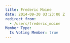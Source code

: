 ```yaml
---
title: Frederic Moine
date: 2014-09-30 03:23:00 Z
redirect_from:
  - /users/frederic_moine
Member Type:
  Is Voting Member: true
---
```


